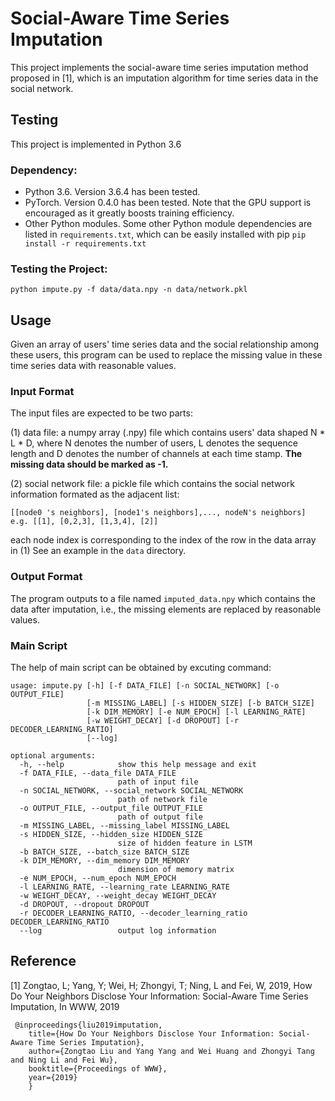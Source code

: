# Social-Aware Time Series Imputation

This project implements the social-aware time series imputation method proposed in [1], which is an imputation algorithm for time series data in the social network.

## Testing

This project is implemented in Python 3.6

### Dependency: 

- Python 3.6. Version 3.6.4 has been tested.
- PyTorch. Version 0.4.0 has been tested. Note that the GPU support is encouraged as it greatly boosts training efficiency.
- Other Python modules. Some other Python module dependencies are listed in ```requirements.txt```, which can be easily installed with pip ```pip install -r requirements.txt```

### Testing the Project:

``` 
python impute.py -f data/data.npy -n data/network.pkl
```

## Usage

Given an array of users' time series data and the social relationship among these users, this program can be used to replace the missing value in these time series data with reasonable values.

### Input Format

The input files are expected to be two parts: 

(1) data file: a numpy array (.npy) file which contains users' data shaped N * L * D, where N denotes the number of users, L denotes the sequence length and D denotes the number of channels at each time stamp. **The missing data should be marked as -1.**

(2) social network file: a pickle file which contains the social network information formated as the adjacent list:
```
[[node0 's neighbors], [node1's neighbors],..., nodeN's neighbors]
e.g. [[1], [0,2,3], [1,3,4], [2]]
```
each node index is corresponding to the index of the row in the data array in (1)
See an example in the ```data``` directory.
### Output Format
The program outputs to a file named ```imputed_data.npy``` which contains the data after imputation, i.e., the missing elements are replaced by reasonable values.
### Main Script
The help of main script can be obtained by excuting command:
```
usage: impute.py [-h] [-f DATA_FILE] [-n SOCIAL_NETWORK] [-o OUTPUT_FILE]
                 [-m MISSING_LABEL] [-s HIDDEN_SIZE] [-b BATCH_SIZE]
                 [-k DIM_MEMORY] [-e NUM_EPOCH] [-l LEARNING_RATE]
                 [-w WEIGHT_DECAY] [-d DROPOUT] [-r DECODER_LEARNING_RATIO]
                 [--log]

optional arguments:
  -h, --help            show this help message and exit
  -f DATA_FILE, --data_file DATA_FILE
                        path of input file
  -n SOCIAL_NETWORK, --social_network SOCIAL_NETWORK
                        path of network file
  -o OUTPUT_FILE, --output_file OUTPUT_FILE
                        path of output file
  -m MISSING_LABEL, --missing_label MISSING_LABEL
  -s HIDDEN_SIZE, --hidden_size HIDDEN_SIZE
                        size of hidden feature in LSTM
  -b BATCH_SIZE, --batch_size BATCH_SIZE
  -k DIM_MEMORY, --dim_memory DIM_MEMORY
                        dimension of memory matrix
  -e NUM_EPOCH, --num_epoch NUM_EPOCH
  -l LEARNING_RATE, --learning_rate LEARNING_RATE
  -w WEIGHT_DECAY, --weight_decay WEIGHT_DECAY
  -d DROPOUT, --dropout DROPOUT
  -r DECODER_LEARNING_RATIO, --decoder_learning_ratio DECODER_LEARNING_RATIO
  --log                 output log information
```
## Reference
[1] Zongtao, L; Yang, Y; Wei, H; Zhongyi, T; Ning, L and Fei, W, 2019, How Do Your Neighbors Disclose Your Information: Social-Aware Time Series Imputation, In WWW, 2019 
```
 @inproceedings{liu2019imputation, 
    title={How Do Your Neighbors Disclose Your Information: Social-Aware Time Series Imputation},
    author={Zongtao Liu and Yang Yang and Wei Huang and Zhongyi Tang and Ning Li and Fei Wu},
    booktitle={Proceedings of WWW},
    year={2019}
    }
```

